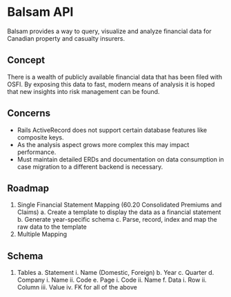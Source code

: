 # Balsam API

Balsam provides a way to query, visualize and analyze financial data for Canadian property and casualty insurers.

## Concept

There is a wealth of publicly available financial data that has been filed with OSFI. By exposing this data to fast, modern means of analysis it is hoped that new insights into risk management can be found.

## Concerns

- Rails ActiveRecord does not support certain database features like composite keys.
- As the analysis aspect grows more complex this may impact performance.
- Must maintain detailed ERDs and documentation on data consumption in case migration to a different backend is necessary.

## Roadmap
1. Single Financial Statement Mapping (60.20 Consolidated Premiums and Claims)
a. Create a template to display the data as a financial statement
b. Generate year-specific schema
c. Parse, record, index and map the raw data to the template
2. Multiple Mapping

## Schema
1. Tables
a. Statement
i. Name (Domestic, Foreign)
b. Year
c. Quarter
d. Company
i. Name
ii. Code
e. Page
i. Code
ii. Name
f. Data
i. Row
ii. Column
iii. Value
iv. FK for all of the above